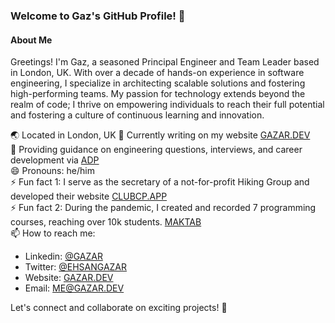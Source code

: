 ### Welcome to Gaz's GitHub Profile! 👋

#### About Me
Greetings! I'm Gaz, a seasoned Principal Engineer and Team Leader based in London, UK. With over a decade of hands-on experience in software engineering, I specialize in architecting scalable solutions and fostering high-performing teams. My passion for technology extends beyond the realm of code; I thrive on empowering individuals to reach their full potential and fostering a culture of continuous learning and innovation.

🌏 Located in London, UK
🔭 Currently writing on my website [GAZAR.DEV](https://gazar.dev) <br />
💬 Providing guidance on engineering questions, interviews, and career development via [ADP](https://adplist.org/mentors/ehsan-gazar) <br />
😄 Pronouns: he/him <br />
⚡ Fun fact 1: I serve as the secretary of a not-for-profit Hiking Group and developed their website [CLUBCP.APP](https://clubcp.app) <br />
⚡ Fun fact 2: During the pandemic, I created and recorded 7 programming courses, reaching over 10k students. [MAKTAB](https://maktabkhooneh.org/teacher/ehsan-gazar/) <br />
📫 How to reach me: <br />
   - Linkedin: [@GAZAR](https://www.linkedin.com/in/gazar/)
   - Twitter: [@EHSANGAZAR](https://twitter.com/ehsangazar)
   - Website: [GAZAR.DEV](https://gazar.dev/)
   - Email: ME@GAZAR.DEV

Let's connect and collaborate on exciting projects! 🚀

